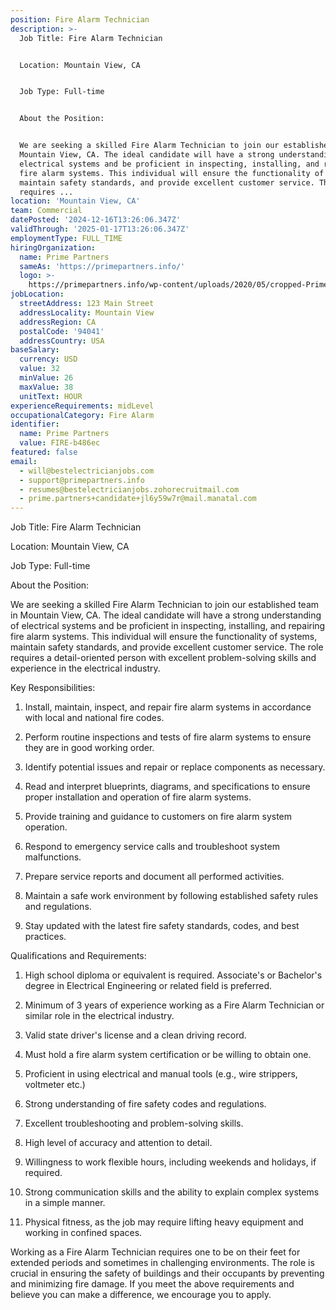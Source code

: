 ```yaml
---
position: Fire Alarm Technician
description: >-
  Job Title: Fire Alarm Technician


  Location: Mountain View, CA


  Job Type: Full-time


  About the Position:


  We are seeking a skilled Fire Alarm Technician to join our established team in
  Mountain View, CA. The ideal candidate will have a strong understanding of
  electrical systems and be proficient in inspecting, installing, and repairing
  fire alarm systems. This individual will ensure the functionality of systems,
  maintain safety standards, and provide excellent customer service. The role
  requires ...
location: 'Mountain View, CA'
team: Commercial
datePosted: '2024-12-16T13:26:06.347Z'
validThrough: '2025-01-17T13:26:06.347Z'
employmentType: FULL_TIME
hiringOrganization:
  name: Prime Partners
  sameAs: 'https://primepartners.info/'
  logo: >-
    https://primepartners.info/wp-content/uploads/2020/05/cropped-Prime-Partners-Logo-NO-BG-1-1.png
jobLocation:
  streetAddress: 123 Main Street
  addressLocality: Mountain View
  addressRegion: CA
  postalCode: '94041'
  addressCountry: USA
baseSalary:
  currency: USD
  value: 32
  minValue: 26
  maxValue: 38
  unitText: HOUR
experienceRequirements: midLevel
occupationalCategory: Fire Alarm
identifier:
  name: Prime Partners
  value: FIRE-b486ec
featured: false
email:
  - will@bestelectricianjobs.com
  - support@primepartners.info
  - resumes@bestelectricianjobs.zohorecruitmail.com
  - prime.partners+candidate+jl6y59w7r@mail.manatal.com
---
```




Job Title: Fire Alarm Technician

Location: Mountain View, CA

Job Type: Full-time

About the Position:

We are seeking a skilled Fire Alarm Technician to join our established team in Mountain View, CA. The ideal candidate will have a strong understanding of electrical systems and be proficient in inspecting, installing, and repairing fire alarm systems. This individual will ensure the functionality of systems, maintain safety standards, and provide excellent customer service. The role requires a detail-oriented person with excellent problem-solving skills and experience in the electrical industry.

Key Responsibilities:

1. Install, maintain, inspect, and repair fire alarm systems in accordance with local and national fire codes.

2. Perform routine inspections and tests of fire alarm systems to ensure they are in good working order.

3. Identify potential issues and repair or replace components as necessary.

4. Read and interpret blueprints, diagrams, and specifications to ensure proper installation and operation of fire alarm systems.

5. Provide training and guidance to customers on fire alarm system operation.

6. Respond to emergency service calls and troubleshoot system malfunctions.

7. Prepare service reports and document all performed activities.

8. Maintain a safe work environment by following established safety rules and regulations.

9. Stay updated with the latest fire safety standards, codes, and best practices.

Qualifications and Requirements:

1. High school diploma or equivalent is required. Associate's or Bachelor's degree in Electrical Engineering or related field is preferred.

2. Minimum of 3 years of experience working as a Fire Alarm Technician or similar role in the electrical industry.

3. Valid state driver's license and a clean driving record.

4. Must hold a fire alarm system certification or be willing to obtain one.

5. Proficient in using electrical and manual tools (e.g., wire strippers, voltmeter etc.)

6. Strong understanding of fire safety codes and regulations.

7. Excellent troubleshooting and problem-solving skills.

8. High level of accuracy and attention to detail.

9. Willingness to work flexible hours, including weekends and holidays, if required.

10. Strong communication skills and the ability to explain complex systems in a simple manner.

11. Physical fitness, as the job may require lifting heavy equipment and working in confined spaces.

Working as a Fire Alarm Technician requires one to be on their feet for extended periods and sometimes in challenging environments. The role is crucial in ensuring the safety of buildings and their occupants by preventing and minimizing fire damage. If you meet the above requirements and believe you can make a difference, we encourage you to apply.
